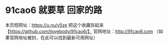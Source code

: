 # 91cao6 就要草 回家的路


本页短网址：https://u.nu/y5ze 把这个收藏存起来【https://github.com/ilovebody/91cao6/】
官网地址：http://91cao6.com
（如果官网地址被封，在此可以找到最新可用网址）
